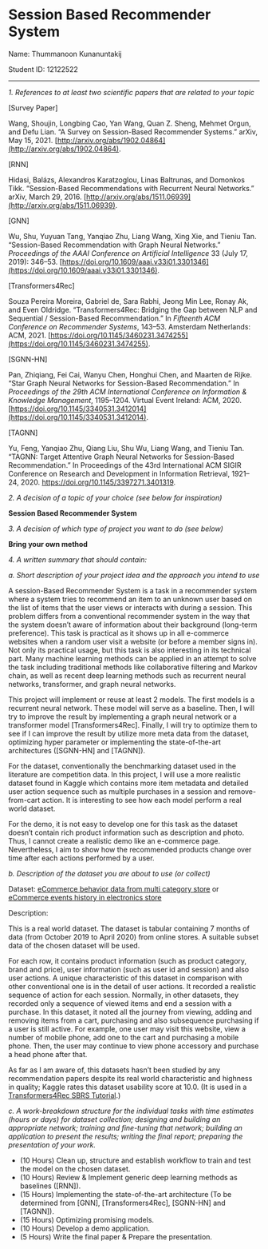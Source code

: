 # Session Based Recommender System

Name: Thummanoon Kunanuntakij

Student ID: 12122522

---

*1. References to at least two scientific papers that are related to your topic*

[Survey Paper]

Wang, Shoujin, Longbing Cao, Yan Wang, Quan Z. Sheng, Mehmet Orgun, and Defu Lian. “A Survey on Session-Based Recommender Systems.” arXiv, May 15, 2021. [http://arxiv.org/abs/1902.04864](http://arxiv.org/abs/1902.04864).

[RNN]

Hidasi, Balázs, Alexandros Karatzoglou, Linas Baltrunas, and Domonkos Tikk. “Session-Based Recommendations with Recurrent Neural Networks.” arXiv, March 29, 2016. [http://arxiv.org/abs/1511.06939](http://arxiv.org/abs/1511.06939).

[GNN]

Wu, Shu, Yuyuan Tang, Yanqiao Zhu, Liang Wang, Xing Xie, and Tieniu Tan. “Session-Based Recommendation with Graph Neural Networks.” *Proceedings of the AAAI Conference on Artificial Intelligence* 33 (July 17, 2019): 346–53. [https://doi.org/10.1609/aaai.v33i01.3301346](https://doi.org/10.1609/aaai.v33i01.3301346).

[Transformers4Rec]

Souza Pereira Moreira, Gabriel de, Sara Rabhi, Jeong Min Lee, Ronay Ak, and Even Oldridge. “Transformers4Rec: Bridging the Gap between NLP and Sequential / Session-Based Recommendation.” In *Fifteenth ACM Conference on Recommender Systems*, 143–53. Amsterdam Netherlands: ACM, 2021. [https://doi.org/10.1145/3460231.3474255](https://doi.org/10.1145/3460231.3474255).

[SGNN-HN]

Pan, Zhiqiang, Fei Cai, Wanyu Chen, Honghui Chen, and Maarten de Rijke. “Star Graph Neural Networks for Session-Based Recommendation.” In *Proceedings of the 29th ACM International Conference on Information & Knowledge Management*, 1195–1204. Virtual Event Ireland: ACM, 2020. [https://doi.org/10.1145/3340531.3412014](https://doi.org/10.1145/3340531.3412014).

[TAGNN]

Yu, Feng, Yanqiao Zhu, Qiang Liu, Shu Wu, Liang Wang, and Tieniu Tan. “TAGNN: Target Attentive Graph Neural Networks for Session-Based Recommendation.” In Proceedings of the 43rd International ACM SIGIR Conference on Research and Development in Information Retrieval, 1921–24, 2020. https://doi.org/10.1145/3397271.3401319.

*2. A decision of a topic of your choice (see below for inspiration)*

**Session Based Recommender System**

*3. A decision of which type of project you want to do (see below)*

**Bring your own method**

*4. A written summary that should contain:*

*a. Short description of your project idea and the approach you intend to use*

A session-Based Recommender System is a task in a recommender system where a system tries to recommend an item to an unknown user based on the list of items that the user views or interacts with during a session. This problem differs from a conventional recommender system in the way that the system doesn’t aware of information about their background (long-term preference). This task is practical as it shows up in all e-commerce websites when a random user visit a website (or before a member signs in). Not only its practical usage, but this task is also interesting in its technical part. Many machine learning methods can be applied in an attempt to solve the task including traditional methods like collaborative filtering and Markov chain, as well as recent deep learning methods such as recurrent neural networks, transformer, and graph neural networks.

This project will implement or reuse at least 2 models. The first models is a recurrent neural network. These model will serve as a baseline. Then, I will try to improve the result by implementing a graph neural network or a transformer model [Transformers4Rec]. Finally, I will try to optimize them to see if I can improve the result by utilize more meta data from the dataset, optimizing hyper parameter or implementing the state-of-the-art architectures ([SGNN-HN] and [TAGNN]).

For the dataset, conventionally the benchmarking dataset used in the literature are competition data. In this project, I will use a more realistic dataset found in Kaggle which contains more item metadata and detailed user action sequence such as multiple purchases in a session and remove-from-cart action. It is interesting to see how each model perform a real world dataset.

For the demo, it is not easy to develop one for this task as the dataset doesn’t contain rich product information such as description and photo. Thus, I cannot create a realistic demo like an e-commerce page. Nevertheless, I aim to show how the recommended products change over time after each actions performed by a user.

*b. Description of the dataset you are about to use (or collect)*

Dataset: [eCommerce behavior data from multi category store](https://www.kaggle.com/datasets/mkechinov/ecommerce-behavior-data-from-multi-category-store) or [eCommerce events history in electronics store](https://www.kaggle.com/datasets/mkechinov/ecommerce-events-history-in-electronics-store)

Description:

This is a real world dataset. The dataset is tabular containing 7 months of data (from October 2019 to April 2020) from online stores. A suitable subset data of the chosen dataset will be used.

For each row, it contains product information (such as product category, brand and price), user information (such as user id and session) and also user actions. A unique characteristic of this dataset in comparison with other conventional one is in the detail of user actions. It recorded a realistic sequence of action for each session. Normally, in other datasets, they recorded only a sequence of viewed items and end a session with a purchase. In this dataset, it noted all the journey from viewing, adding and removing items from a cart, purchasing and also subsequence purchasing if a user is still active. For example, one user may visit this website, view a number of mobile phone, add one to the cart and purchasing a mobile phone. Then, the user may continue to view phone accessory and purchase a head phone after that.

As far as I am aware of, this datasets hasn’t been studied by any recommendation papers despite its real world characteristic and highness in quality; Kaggle rates this dataset usability score at 10.0. (It is used in a [Transformers4Rec SBRS Tutorial](https://nvidia-merlin.github.io/Transformers4Rec/main/examples/tutorial/index.html).)

*c. A work-breakdown structure for the individual tasks with time estimates (hours or days) for dataset collection; designing and building an appropriate network; training and fine-tuning that network; building an application to present the results; writing the final report; preparing the presentation of your work.*

- (10 Hours) Clean up, structure and establish workflow to train and test the model on the chosen dataset.
- (10 Hours) Review & Implement generic deep learning methods as baselines ([RNN]).
- (15 Hours) Implementing the state-of-the-art architecture (To be determined from [GNN], [Transformers4Rec], [SGNN-HN] and [TAGNN]).
- (15 Hours) Optimizing promising models.
- (10 Hours) Develop a demo application.
- (5 Hours) Write the final paper & Prepare the presentation.
